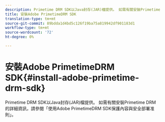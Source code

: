 ```yaml
---
description: Primetime DRM SDK以Java封存(JAR)檔提供。 如需有關安裝Primetime DRM的詳細資訊，請參閱「使用Adobe PrimetimeDRM SDK保護內容與安全部署准則」。
title: 安裝Adobe PrimetimeDRM SDK
translation-type: tm+mt
source-git-commit: 89bdda1d4bd5c126f19ba75a819942df901183d1
workflow-type: tm+mt
source-wordcount: '72'
ht-degree: 0%

---
```



# 安裝Adobe PrimetimeDRM SDK{#install-adobe-primetime-drm-sdk}

Primetime DRM SDK以Java封存(JAR)檔提供。 如需有關安裝Primetime DRM的詳細資訊，請參閱「使用Adobe PrimetimeDRM SDK保護內容與安全部署准則」。

